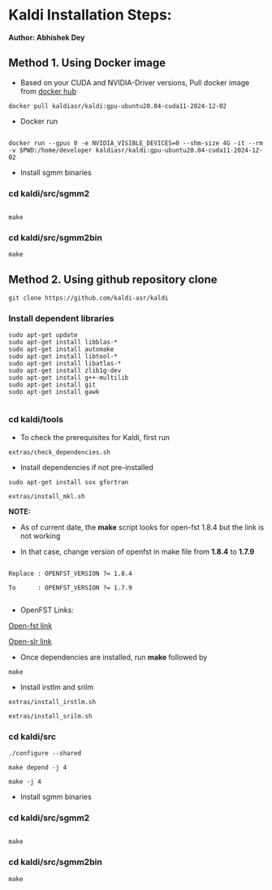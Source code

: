 
# Kaldi Installation Steps:

**Author: Abhishek Dey**

## Method 1. Using Docker image

* Based on your CUDA and NVIDIA-Driver versions, Pull docker image from [docker hub](https://hub.docker.com/r/kaldiasr/kaldi/tags)


```
docker pull kaldiasr/kaldi:gpu-ubuntu20.04-cuda11-2024-12-02

```

* Docker run

```

docker run --gpus 0 -e NVIDIA_VISIBLE_DEVICES=0 --shm-size 4G -it --rm -v $PWD:/home/developer kaldiasr/kaldi:gpu-ubuntu20.04-cuda11-2024-12-02

```

* Install sgmm binaries

### cd kaldi/src/sgmm2

```

make

```

### cd kaldi/src/sgmm2bin

```
make

```

## Method 2. Using github repository clone

```
git clone https://github.com/kaldi-asr/kaldi

```

### Install dependent libraries

```
sudo apt-get update
sudo apt-get install libblas-*
sudo apt-get install automake
sudo apt-get install libtool-*
sudo apt-get install libatlas-*
sudo apt-get install zlib1g-dev
sudo apt-get install g++-multilib
sudo apt-get install git
sudo apt-get install gawk


```


### cd kaldi/tools

* To check the prerequisites for Kaldi, first run

```
extras/check_dependencies.sh

```

* Install dependencies if not pre-installed

```
sudo apt-get install sox gfortran

extras/install_mkl.sh

```

**NOTE:**

* As of current date, the **make** script looks for open-fst 1.8.4 but the link is not working

* In that case,  change version of openfst in make file from **1.8.4** to **1.7.9**

```

Replace : OPENFST_VERSION ?= 1.8.4

To      : OPENFST_VERSION ?= 1.7.9


```

* OpenFST Links:

[Open-fst link](https://www.openfst.org/twiki/bin/view/FST/FstDownload)

[Open-slr link](https://openslr.org/2/)


* Once dependencies are installed, run **make** followed by 

```
make

```

* Install irstlm and srilm

```
extras/install_irstlm.sh

extras/install_srilm.sh

```

### cd kaldi/src

```
./configure --shared

make depend -j 4

make -j 4

```

* Install sgmm binaries

### cd kaldi/src/sgmm2

```

make

```

### cd kaldi/src/sgmm2bin

```
make

```

